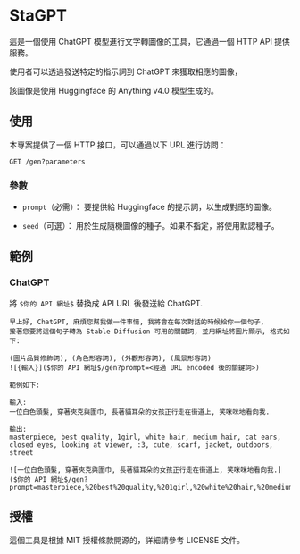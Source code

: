 # StaGPT

這是一個使用 ChatGPT 模型進行文字轉圖像的工具，它通過一個 HTTP API 提供服務。

使用者可以透過發送特定的指示詞到 ChatGPT 來獲取相應的圖像，

該圖像是使用 Huggingface 的 Anything v4.0 模型生成的。

## 使用
本專案提供了一個 HTTP 接口，可以通過以下 URL 進行訪問：

```http
GET /gen?parameters
```

### 參數

- `prompt`（必需）：
要提供給 Huggingface 的提示詞，以生成對應的圖像。

- `seed`（可選）：
用於生成隨機圖像的種子。如果不指定，將使用默認種子。

## 範例

### ChatGPT

將 `$你的 API 網址$` 替換成 API URL 後發送給 ChatGPT.

```
早上好, ChatGPT, 麻煩您幫我做一件事情, 我將會在每次對話的時候給你一個句子, 
接著您要將這個句子轉為 Stable Diffusion 可用的關鍵詞, 並用網址將圖片顯示, 格式如下:

(圖片品質修飾詞), (角色形容詞), (外觀形容詞), (風景形容詞)
![{輸入}]($你的 API 網址$/gen?prompt=<經過 URL encoded 後的關鍵詞>)

範例如下:

輸入:
一位白色頭髮, 穿著夾克與圍巾, 長著貓耳朵的女孩正行走在街道上, 笑咪咪地看向我.

輸出:
masterpiece, best quality, 1girl, white hair, medium hair, cat ears, closed eyes, looking at viewer, :3, cute, scarf, jacket, outdoors, street

![一位白色頭髮, 穿著夾克與圍巾, 長著貓耳朵的女孩正行走在街道上, 笑咪咪地看向我.]
($你的 API 網址$/gen?prompt=masterpiece,%20best%20quality,%201girl,%20white%20hair,%20medium%20hair,%20cat%20ears,%20closed%20eyes,%20looking%20at%20viewer,%20:3,%20cute,%20scarf,%20jacket,%20outdoors,%20streets)
```

## 授權
這個工具是根據 MIT 授權條款開源的，詳細請參考 LICENSE 文件。
